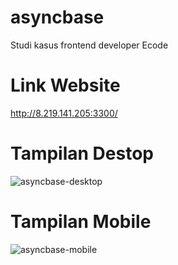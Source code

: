 # asyncbase 
Studi kasus frontend developer Ecode

# Link Website
http://8.219.141.205:3300/

# Tampilan Destop

![asyncbase-desktop](https://github.com/prabutama/sk-fe-ecode/assets/121182687/189b11a5-2c85-4823-8c17-ed1fb7fe9441)

# Tampilan Mobile

![asyncbase-mobile](https://github.com/prabutama/sk-fe-ecode/assets/121182687/38716e93-c528-4577-80f3-0f0eeda0d83e)
